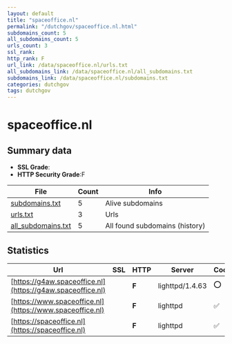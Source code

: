 ```yaml
---
layout: default
title: "spaceoffice.nl"
permalink: "/dutchgov/spaceoffice.nl.html"
subdomains_count: 5
all_subdomains_count: 5
urls_count: 3
ssl_rank: 
http_rank: F
url_link: /data/spaceoffice.nl/urls.txt
all_subdomains_link: /data/spaceoffice.nl/all_subdomains.txt
subdomains_link: /data/spaceoffice.nl/subdomains.txt
categories: dutchgov
tags: dutchgov
---
```



# spaceoffice.nl
## Summary data


 - **SSL Grade**:
 - **HTTP Security Grade**:F


| File       | Count | Info |
|------------|-------|------|
|[subdomains.txt](/DutchGovScope/data/spaceoffice.nl/subdomains.txt)|5|Alive subdomains|
|[urls.txt](/DutchGovScope/data/spaceoffice.nl/urls.txt)|3|Urls|
|[all_subdomains.txt](/DutchGovScope/data/spaceoffice.nl/all_subdomains.txt)|5|All found subdomains (history)|


## Statistics


| Url | SSL | HTTP | Server | Cookie | HSTS | CORS | CTO | CSP | XFO | XXP | RP |FP| Tech |Title |
|--------|-------|-------|------|------|------|------|------|------|------|------|------|------|------|------|
|[https://g4aw.spaceoffice.nl](https://g4aw.spaceoffice.nl)| | **F**|lighttpd/1.4.63|:o: | | | | | | | :white_check_mark: | |lighttpd:1.4.63||
|[https://www.spaceoffice.nl](https://www.spaceoffice.nl)| | **F**|lighttpd|:white_check_mark: | | | | | | | :white_check_mark: | |PHP lighttpd||
|[https://spaceoffice.nl](https://spaceoffice.nl)| | **F**|lighttpd|:white_check_mark: | | | | | | | :white_check_mark: | |PHP lighttpd||

